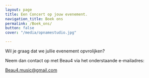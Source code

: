 ```yaml
---
layout: page
title: Een Concert op jouw evenement.
navigation_title: Boek ons
permalink: /Boek_ons/
button: false
cover: "/media/opnamestudio.jpg"

---
```


Wil je graag dat we jullie evenement opvrolijken? 

Neem dan contact op met Beau4 via het onderstaande e-mailadres:

[Beau4.music@gmail.com](mailto:beau4.music@gmail.com)